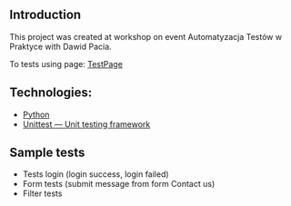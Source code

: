 ## Introduction
This project was created at workshop on event Automatyzacja Testów w Praktyce with Dawid Pacia. 


To tests using page: [TestPage](https://automationexercise.com/)

## Technologies:
- [Python](https://www.python.org/)
- [Unittest — Unit testing framework](https://docs.python.org/3/library/unittest.html)


## Sample tests
- Tests login (login success, login failed) 
- Form tests (submit message from form Contact us)
- Filter tests
